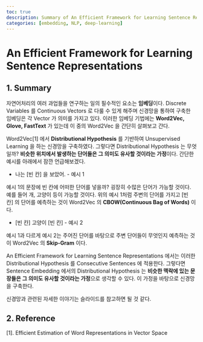 ```yaml
---
toc: true
description: Summary of An Efficient Framework for Learning Sentence Representations
categories: [embedding, NLP, deep-learning]
---
```


# An Efficient Framework for Learning Sentence Representations

<script async class="speakerdeck-embed" data-id="c83e26401b0a4168a3d48c26253be6d8" data-ratio="1.41436464088398" src="//speakerdeck.com/assets/embed.js"></script>

## 1. Summary

자연어처리의 여러 과업들을 연구하는 일의 필수적인 요소는 **임베딩**이다. Discrete Variables 를 Continuous Vectors 로 다룰 수 있게 해주며 신경망을 통하여 구축한 임베딩은 각 Vector 가 의미를 가지고 있다. 이러한 임베딩 기법에는 **Word2Vec, Glove, FastText** 가 있는데 이 중의 Word2Vec 을 간단히 살펴보고 간다.

Word2Vec[1] 에서 **Distributional Hypothesis** 를 기반하여 Unsupervised Learning 을 하는 신경망을 구축하였다. 그렇다면 Distributional Hypothesis 는 무엇일까? **비슷한 위치에서 발생하는 단어들은 그 의미도 유사할 것이라는 가정**이다. 간단한 예시를 아래에서 잠깐 언급해보겠다.

- 나는 [빈 칸] 을 보았어. - 예시 1

예시 1의 문장에 빈 칸에 어떠한 단어를 넣을까? 굉장히 수많은 단어가 가능할 것이다. 예를 들어 개, 고양이 등이 가능할 것이다. 위의 예시 1처럼 주변의 단어를 가지고 [빈 칸] 의 단어를 예측하는 것이 Word2Vec 의 **CBOW(Continuous Bag of Words)** 이다.

- [빈 칸] 고양이 [빈 칸] - 예시 2

예시 1과 다르게 예시 2는 주어진 단어를 바탕으로 주변 단어들이 무엇인지 예측하는 것이 Word2Vec 의 **Skip-Gram** 이다.

An Efficient Framework for Learning Sentence Representations 에서는 이러한 Distributional Hypothesis 를 Consecutive Sentences 에 적용한다. 그렇다면 Sentence Embedding 에서의 Distributional Hypothesis 는 **비슷한 맥락에 있는 문장들은 그 의미도 유사할 것이라는 가정**으로 생각할 수 있다. 이 가정을 바탕으로 신경망을 구축한다.

신경망과 관련된 자세한 이야기는 슬라이드를 참고하면 될 것 같다.

## 2. Reference

[1]. Efficient Estimation of Word Representations in Vector Space